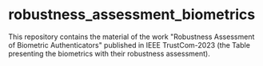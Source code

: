 # robustness_assessment_biometrics
This repository contains the material of the work "Robustness Assessment of Biometric Authenticators" published in IEEE TrustCom-2023 (the Table presenting the biometrics with their robustness assessment).
